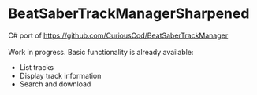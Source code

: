 # BeatSaberTrackManagerSharpened
C# port of https://github.com/CuriousCod/BeatSaberTrackManager </br> </br>
Work in progress. Basic functionality is already available: 
- List tracks
- Display track information
- Search and download

